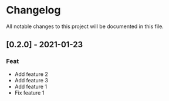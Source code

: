 # Changelog

All notable changes to this project will be documented in this file.

## [0.2.0] - 2021-01-23

### Feat

- Add feature 2
- Add feature 3
- Add feature 1
- Fix feature 1

<!-- generated by git-cliff -->
